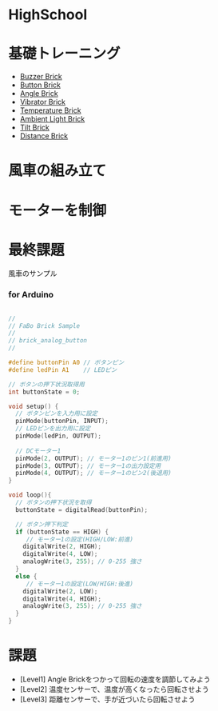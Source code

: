 # HighSchool

# 基礎トレーニング

* [Buzzer Brick](102_brick_analog_buzzer.md)
* [Button Brick](103_brick_analog_button.md)
* [Angle Brick](104_brick_analog_angle.md)
* [Vibrator Brick](105_brick_analog_vibrator.md)
* [Temperature Brick](108_brick_analog_temperature.md)
* [Ambient Light Brick](109_brick_analog_ambientlight.md)
* [Tilt Brick](110_brick_analog_tilt.md)
* [Distance Brick](116_brick_analog_distance.md)

# 風車の組み立て

# モーターを制御


# 最終課題

風車のサンプル


### for Arduino

```c

//
// FaBo Brick Sample
//
// brick_analog_button
//

#define buttonPin A0 // ボタンピン
#define ledPin A1    // LEDピン

// ボタンの押下状況取得用
int buttonState = 0;

void setup() {
  // ボタンピンを入力用に設定
  pinMode(buttonPin, INPUT); 
  // LEDピンを出力用に設定
  pinMode(ledPin, OUTPUT);  
  
  // DCモーター1
  pinMode(2, OUTPUT); // モーター1のピン1(前進用)
  pinMode(3, OUTPUT); // モーター1の出力設定用
  pinMode(4, OUTPUT); // モーター1のピン2(後退用)
}

void loop(){
  // ボタンの押下状況を取得
  buttonState = digitalRead(buttonPin);

  // ボタン押下判定
  if (buttonState == HIGH) {        
     // モーター1の設定(HIGH/LOW:前進)
    digitalWrite(2, HIGH); 
    digitalWrite(4, LOW);   
    analogWrite(3, 255); // 0-255 強さ  
  } 
  else {
     // モーター1の設定(LOW/HIGH:後進)
    digitalWrite(2, LOW); 
    digitalWrite(4, HIGH);   
    analogWrite(3, 255); // 0-255 強さ
  }
}
```

# 課題
* [Level1] Angle Brickをつかって回転の速度を調節してみよう
* [Level2] 温度センサーで、温度が高くなったら回転させよう
* [Level3] 距離センサーで、手が近づいたら回転させよう